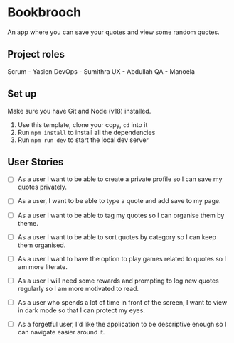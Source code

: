 # Bookbrooch

An app where you can save your quotes and view some random quotes.

## Project roles
Scrum - Yasien
DevOps - Sumithra
UX - Abdullah
QA - Manoela


## Set up 
Make sure you have Git and Node (v18) installed.

1. Use this template, clone your copy, `cd` into it
2. Run `npm install` to install all the dependencies
3. Run `npm run dev` to start the local dev server


## User Stories

- [ ] As a user I want to be able to create a private profile so I can save my quotes privately.

- [ ] As a user, I want to be able to type a quote and add save to my page.

- [ ] As a user I want to be able to tag my quotes so I can organise them by theme.

- [ ] As a user I want to be able to sort quotes by category so I can keep them organised.

- [ ] As a user I want to have the option to play games related to quotes so I am more literate.

- [ ] As a user I will need some rewards and prompting to log new quotes regularly so I am more motivated to read.

- [ ] As a user who spends a lot of time in front of the screen, I want to view in dark mode so that I can protect my eyes.

- [ ] As a forgetful user, I'd like the application to be descriptive enough so I can navigate easier around it. 
